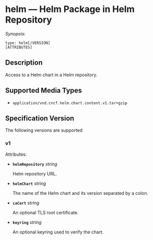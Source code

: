 # helm — Helm Package in Helm Repository

*Synopsis:*
```
type: helm[/VERSION]
[ATTRIBUTES]
```

## Description
Access to a Helm chart in a Helm repository.

## Supported Media Types

  - `application/vnd.cncf.helm.chart.content.v1.tar+gzip`

## Specification Version

The following versions are supported

### v1

Attributes:

- **`helmRepository`** *string*

  Helm repository URL.

- **`helmChart`** *string*

  The name of the Helm chart and its version separated by a colon.

- **`caCert`** *string*

  An optional TLS root certificate.

- **`keyring`** *string*

  An optional keyring used to verify the chart.